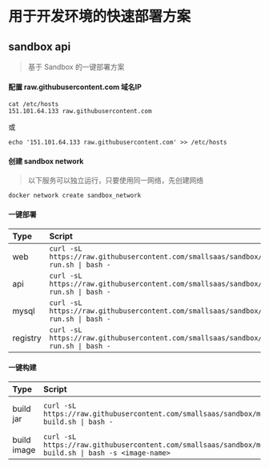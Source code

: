 # 用于开发环境的快速部署方案

## sandbox api
> 基于 Sandbox 的一键部署方案

#### 配置 raw.githubusercontent.com 域名IP
```
cat /etc/hosts
151.101.64.133 raw.githubusercontent.com
```
或
```
echo '151.101.64.133 raw.githubusercontent.com' >> /etc/hosts
```

#### 创建 sandbox network
> 以下服务可以独立运行，只要使用同一网络，先创建网络
```
docker network create sandbox_network
```


#### 一键部署
| Type     | Script                                                                                 | Link                          |
| :------- | :------------------------------------------------------------------------------------- | ----------------------------- |
| web      | `curl -sL https://raw.githubusercontent.com/smallsaas/sandbox/master/tag/web/docker-run.sh \| bash -` | [sandbox-web](https://github.com/smallsaas/sandbox-web) |
| api      | `curl -sL https://raw.githubusercontent.com/smallsaas/sandbox/master/tag/api/docker-run.sh \| bash -` | [sandbox-api](https://github.com/smallsaas/sandbox-api) |
| mysql    | `curl -sL https://raw.githubusercontent.com/smallsaas/sandbox/master/tag/mysql/docker-run.sh \| bash -` | [docker-compose.yml](./tag/mysql/docker-compose.yml)  |
| registry | `curl -sL https://raw.githubusercontent.com/smallsaas/sandbox/master/tag/registry/docker-run.sh \| bash -` |                  |

#### 一键构建
| Type     | Script                                                                                 | Link                          |
| :------- | :------------------------------------------------------------------------------------- | ----------------------------- |
| build jar| `curl -sL https://raw.githubusercontent.com/smallsaas/sandbox/master/tag/docker/docker-build.sh \| bash -` | 通过容器构建 -standalone.jar |
| build image| `curl -sL https://raw.githubusercontent.com/smallsaas/sandbox/master/tag/build/docker-build.sh \| bash -s <image-name>` | 通过容器构建 docker image |
